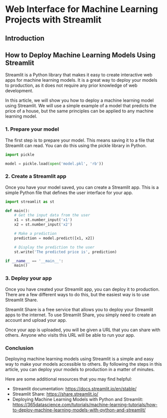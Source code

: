 # Web Interface for Machine Learning Projects with Streamlit   
## Introduction  
## How to Deploy Machine Learning Models Using Streamlit

Streamlit is a Python library that makes it easy to create interactive web apps for machine learning models. It is a great way to deploy your models to production, as it does not require any prior knowledge of web development.

In this article, we will show you how to deploy a machine learning model using Streamlit. We will use a simple example of a model that predicts the price of a house, but the same principles can be applied to any machine learning model.

### 1. Prepare your model

The first step is to prepare your model. This means saving it to a file that Streamlit can read. You can do this using the pickle library in Python.

```python
import pickle

model = pickle.load(open('model.pkl', 'rb'))
```

### 2. Create a Streamlit app

Once you have your model saved, you can create a Streamlit app. This is a simple Python file that defines the user interface for your app.

```python
import streamlit as st

def main():
    # Get the input data from the user
    x1 = st.number_input('x1')
    x2 = st.number_input('x2')

    # Make a prediction
    prediction = model.predict([x1, x2])

    # Display the prediction to the user
    st.write('The predicted price is', prediction)

if __name__ == '__main__':
    main()
```

### 3. Deploy your app

Once you have created your Streamlit app, you can deploy it to production. There are a few different ways to do this, but the easiest way is to use Streamlit Share.

Streamlit Share is a free service that allows you to deploy your Streamlit apps to the internet. To use Streamlit Share, you simply need to create an account and upload your app.

Once your app is uploaded, you will be given a URL that you can share with others. Anyone who visits this URL will be able to run your app.

### Conclusion

Deploying machine learning models using Streamlit is a simple and easy way to make your models accessible to others. By following the steps in this article, you can deploy your models to production in a matter of minutes.

Here are some additional resources that you may find helpful:

* Streamlit documentation: https://docs.streamlit.io/en/stable/
* Streamlit Share: https://share.streamlit.io/
* Deploying Machine Learning Models with Python and Streamlit: https://365datascience.com/tutorials/machine-learning-tutorials/how-to-deploy-machine-learning-models-with-python-and-streamlit/

